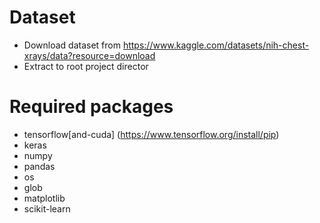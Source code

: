 # Dataset
- Download dataset from https://www.kaggle.com/datasets/nih-chest-xrays/data?resource=download
- Extract to root project director

# Required packages
- tensorflow[and-cuda] (https://www.tensorflow.org/install/pip)
- keras
- numpy
- pandas
- os
- glob
- matplotlib
- scikit-learn
